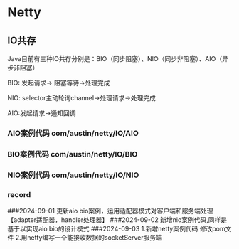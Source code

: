 # Netty

## IO共存

Java目前有三种IO共存分别是：BIO（同步阻塞）、NIO（同步非阻塞）、AIO（异步非阻塞）

BIO: 发起请求→ 阻塞等待→处理完成

NIO: selector主动轮询channel→处理请求→处理完成

AIO:发起请求→通知回调

### AIO案例代码 com/austin/netty/IO/AIO

### BIO案例代码 com/austin/netty/IO/BIO

### NIO案例代码 com/austin/netty/IO/NIO

### record
###2024-09-01 更新aio bio案例，运用适配器模式对客户端和服务端处理【adapter适配器，handler处理器】
###2024-09-02 新增nio案例代码,同样是基于以实现aio bio的设计模式
###2024-09-03 1.新增netty案例代码 修改pom文件 2.用netty编写一个能接收数据的socketServer服务端
